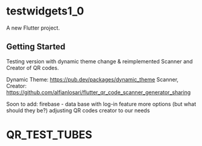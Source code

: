 # testwidgets1_0

A new Flutter project.

## Getting Started

Testing version with dynamic theme change & reimplemented Scanner and Creator of QR codes.

Dynamic Theme: https://pub.dev/packages/dynamic_theme
Scanner, Creator: https://github.com/alfianlosari/flutter_qr_code_scanner_generator_sharing

Soon to add:
  firebase - data base with log-in feature
  more options (but what should they be?)
  adjusting QR codes creator to our needs
# QR_TEST_TUBES

